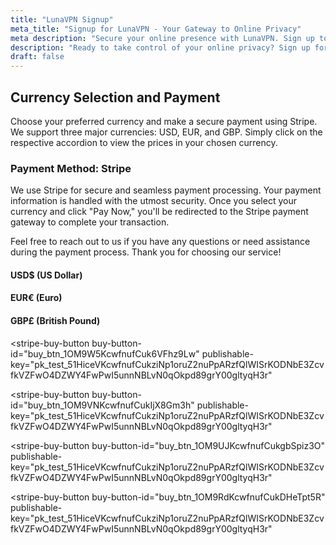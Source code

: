 ```yaml
---
title: "LunaVPN Signup"
meta_title: "Signup for LunaVPN - Your Gateway to Online Privacy"
meta description: "Secure your online presence with LunaVPN. Sign up today and enjoy anonymous browsing, streaming, and more."
description: "Ready to take control of your online privacy? Sign up for LunaVPN and experience secure, anonymous browsing, streaming, and more. Join us today!"
draft: false
---
```

<script async src="https://js.stripe.com/v3/pricing-table.js"></script>


## Currency Selection and Payment

Choose your preferred currency and make a secure payment using Stripe. We support three major currencies: USD, EUR, and GBP. Simply click on the respective accordion to view the prices in your chosen currency.

### Payment Method: Stripe

We use Stripe for secure and seamless payment processing. Your payment information is handled with the utmost security. Once you select your currency and click "Pay Now," you'll be redirected to the Stripe payment gateway to complete your transaction.

Feel free to reach out to us if you have any questions or need assistance during the payment process. Thank you for choosing our service!



#### USD$ (US Dollar)

<stripe-pricing-table pricing-table-id="prctbl_1OND6RKcwfnufCukaaTYbTO6"
publishable-key="pk_test_51HiceVKcwfnufCukziNp1oruZ2nuPpARzfQlWISrKODNbE3ZcvfkVZFwO4DZWY4FwPwI5unnNBLvN0qOkpd89grY00gltyqH3r">
</stripe-pricing-table>

#### EUR€ (Euro)
<stripe-pricing-table pricing-table-id="prctbl_1ONuD4KcwfnufCukqX6JT9et"
publishable-key="pk_test_51HiceVKcwfnufCukziNp1oruZ2nuPpARzfQlWISrKODNbE3ZcvfkVZFwO4DZWY4FwPwI5unnNBLvN0qOkpd89grY00gltyqH3r">
</stripe-pricing-table>

#### GBP£ (British Pound)

<script async
  src="https://js.stripe.com/v3/buy-button.js">
</script>
<stripe-buy-button
  buy-button-id="buy_btn_1OM9W5KcwfnufCuk6VFhz9Lw"
  publishable-key="pk_test_51HiceVKcwfnufCukziNp1oruZ2nuPpARzfQlWISrKODNbE3ZcvfkVZFwO4DZWY4FwPwI5unnNBLvN0qOkpd89grY00gltyqH3r"
>
</stripe-buy-button>

<stripe-buy-button
  buy-button-id="buy_btn_1OM9VNKcwfnufCukIjX8Gm3h"
  publishable-key="pk_test_51HiceVKcwfnufCukziNp1oruZ2nuPpARzfQlWISrKODNbE3ZcvfkVZFwO4DZWY4FwPwI5unnNBLvN0qOkpd89grY00gltyqH3r"
>
</stripe-buy-button>

<stripe-buy-button
  buy-button-id="buy_btn_1OM9UJKcwfnufCukgbSpiz3O"
  publishable-key="pk_test_51HiceVKcwfnufCukziNp1oruZ2nuPpARzfQlWISrKODNbE3ZcvfkVZFwO4DZWY4FwPwI5unnNBLvN0qOkpd89grY00gltyqH3r"
>
</stripe-buy-button>

<stripe-buy-button
  buy-button-id="buy_btn_1OM9RdKcwfnufCukDHeTpt5R"
  publishable-key="pk_test_51HiceVKcwfnufCukziNp1oruZ2nuPpARzfQlWISrKODNbE3ZcvfkVZFwO4DZWY4FwPwI5unnNBLvN0qOkpd89grY00gltyqH3r"
>
</stripe-buy-button>




